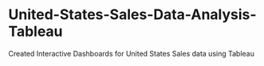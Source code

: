 # United-States-Sales-Data-Analysis-Tableau
Created Interactive Dashboards for United States Sales data using Tableau

